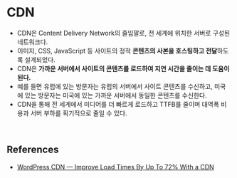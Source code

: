 # CDN
- CDN은 Content Delivery Network의 줄임말로, 전 세계에 위치한 서버로 구성된 네트워크다. 
- 이미지, CSS, JavaScript 등 사이트의 정적 **콘텐츠의 사본을 호스팅하고 전달**하도록 설계되었다.
- CDN은 **가까운 서버에서 사이트의 콘텐츠를 로드하여 지연 시간을 줄이는 데 도움이 된다.**
- 예를 들면 유럽에 있는 방문자는 유럽의 서버에서 사이트 콘텐츠를 수신하고, 미국에 있는 방문자는 미국에 있는 가까운 서버에서 동일한 콘텐츠를 수신한다.
- CDN을 통해 전 세계에서 미디어를 더 빠르게 로드하고 TTFB를 줄이며 대역폭 비용과 서버 부하를 획기적으로 줄일 수 있다.

<br/>

## References
- [WordPress CDN — Improve Load Times By Up To 72% With a CDN](https://kinsta.com/blog/wordpress-cdn/)
